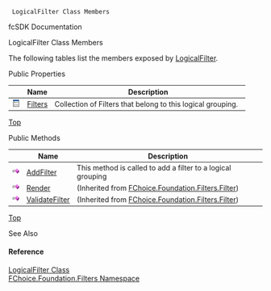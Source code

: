 ﻿     LogicalFilter Class Members                                                   

fcSDK Documentation

LogicalFilter Class Members

The following tables list the members exposed by [LogicalFilter](fcSDK~FChoice.Foundation.Filters.LogicalFilter.md).

Public Properties

|   | Name | Description |
| --- | --- | --- |
| ![Public Property](dotnetimages/publicProperty.png) | [Filters](fcSDK~FChoice.Foundation.Filters.LogicalFilter~Filters.md) | Collection of Filters that belong to this logical grouping.   |

[Top](#top)

Public Methods

|   | Name | Description |
| --- | --- | --- |
| ![Public Method](dotnetimages/publicMethod.png) | [AddFilter](fcSDK~FChoice.Foundation.Filters.LogicalFilter~AddFilter.md) | This method is called to add a filter to a logical grouping   |
| ![Public Method](dotnetimages/publicMethod.png) | [Render](fcSDK~FChoice.Foundation.Filters.Filter~Render.md) | (Inherited from [FChoice.Foundation.Filters.Filter](fcSDK~FChoice.Foundation.Filters.Filter.md)) |
| ![Public Method](dotnetimages/publicMethod.png) | [ValidateFilter](fcSDK~FChoice.Foundation.Filters.Filter~ValidateFilter.md) | (Inherited from [FChoice.Foundation.Filters.Filter](fcSDK~FChoice.Foundation.Filters.Filter.md)) |

[Top](#top)

See Also

#### Reference

[LogicalFilter Class](fcSDK~FChoice.Foundation.Filters.LogicalFilter.md)  
[FChoice.Foundation.Filters Namespace](fcSDK~FChoice.Foundation.Filters_namespace.md)